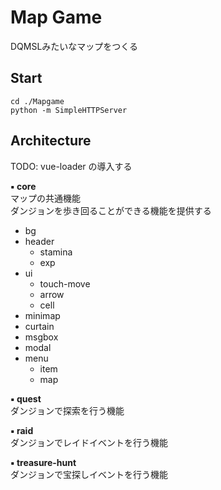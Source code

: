 # Map Game
DQMSLみたいなマップをつくる

## Start
```
cd ./Mapgame
python -m SimpleHTTPServer
```

## Architecture
TODO: vue-loader の導入する

**▪ ︎core**  
マップの共通機能  
ダンジョンを歩き回ることができる機能を提供する
- bg
- header
    * stamina
    * exp
- ui
    * touch-move
    * arrow
    * cell
- minimap
- curtain
- msgbox
- modal
- menu
    * item
    * map


**▪ quest**  
ダンジョンで探索を行う機能

**▪ raid**  
ダンジョンでレイドイベントを行う機能

**▪ treasure-hunt**  
ダンジョンで宝探しイベントを行う機能
